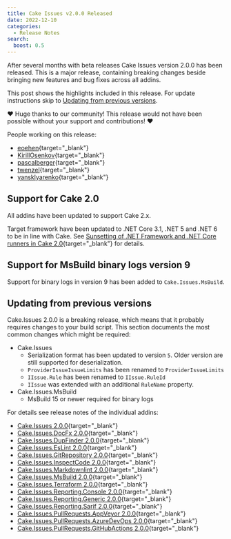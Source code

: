 ```yaml
---
title: Cake Issues v2.0.0 Released
date: 2022-12-10
categories:
  - Release Notes
search:
  boost: 0.5
---
```


After several months with beta releases Cake Issues version 2.0.0 has been released.
This is a major release, containing breaking changes beside bringing new features and bug fixes across all addins.

<!-- more -->

This post shows the highlights included in this release.
For update instructions skip to [Updating from previous versions](#updating-from-previous-versions).

❤ Huge thanks to our community! This release would not have been possible without your support and contributions! ❤

People working on this release:

* [eoehen](https://github.com/eoehen){target="_blank"}
* [KirillOsenkov](https://github.com/KirillOsenkov){target="_blank"}
* [pascalberger](https://github.com/pascalberger){target="_blank"}
* [twenzel](https://github.com/twenzel){target="_blank"}
* [yansklyarenko](https://github.com/yansklyarenko){target="_blank"}

## Support for Cake 2.0

All addins have been updated to support Cake 2.x.

Target framework have been updated to .NET Core 3.1, .NET 5 and .NET 6 to be in line with Cake.
See [Sunsetting of .NET Framework and .NET Core runners in Cake 2.0]{target="_blank"} for details.

## Support for MsBuild binary logs version 9

Support for binary logs in version 9 has been added to `Cake.Issues.MsBuild`.

## Updating from previous versions

Cake.Issues 2.0.0 is a breaking release, which means that it probably requires changes to your build script.
This section documents the most common changes which might be required:

* Cake.Issues
  * Serialization format has been updated to version `5`.
    Older version are still supported for deserialization.
  * `ProviderIssueIssueLimits` has been renamed to `ProviderIssueLimits`
  * `IIssue.Rule` has been renamed to `IIssue.RuleId`
  * `IIssue` was extended with an additional `RuleName` property.
* Cake.Issues.MsBuild
  * MsBuild 15 or newer required for binary logs

For details see release notes of the individual addins:

* [Cake.Issues 2.0.0](https://github.com/cake-contrib/Cake.Issues/releases/tag/2.0.0){target="_blank"}
* [Cake.Issues.DocFx 2.0.0](https://github.com/cake-contrib/Cake.Issues.DocFx/releases/tag/2.0.0){target="_blank"}
* [Cake.Issues.DupFinder 2.0.0](https://github.com/cake-contrib/Cake.Issues.DupFinder/releases/tag/2.0.0){target="_blank"}
* [Cake.Issues.EsLint 2.0.0](https://github.com/cake-contrib/Cake.Issues.EsLint/releases/tag/2.0.0){target="_blank"}
* [Cake.Issues.GitRepository 2.0.0](https://github.com/cake-contrib/Cake.Issues.GitRepository/releases/tag/2.0.0){target="_blank"}
* [Cake.Issues.InspectCode 2.0.0](https://github.com/cake-contrib/Cake.Issues.InspectCode/releases/tag/2.0.0){target="_blank"}
* [Cake.Issues.Markdownlint 2.0.0](https://github.com/cake-contrib/Cake.Issues.Markdownlint/releases/tag/2.0.0){target="_blank"}
* [Cake.Issues.MsBuild 2.0.0](https://github.com/cake-contrib/Cake.Issues.MsBuild/releases/tag/2.0.0){target="_blank"}
* [Cake.Issues.Terraform 2.0.0](https://github.com/cake-contrib/Cake.Issues.Terraform/releases/tag/2.0.0){target="_blank"}
* [Cake.Issues.Reporting.Console 2.0.0](https://github.com/cake-contrib/Cake.Issues.Reporting.Console/releases/tag/2.0.0){target="_blank"}
* [Cake.Issues.Reporting.Generic 2.0.0](https://github.com/cake-contrib/Cake.Issues.Reporting.Generic/releases/tag/2.0.0){target="_blank"}
* [Cake.Issues.Reporting.Sarif 2.0.0](https://github.com/cake-contrib/Cake.Issues.Reporting.Sarif/releases/tag/2.0.0){target="_blank"}
* [Cake.Issues.PullRequests.AppVeyor 2.0.0](https://github.com/cake-contrib/Cake.Issues.PullRequests.AppVeyor/releases/tag/2.0.0){target="_blank"}
* [Cake.Issues.PullRequests.AzureDevOps 2.0.0](https://github.com/cake-contrib/Cake.Issues.PullRequests.AzureDevOps/releases/tag/2.0.0){target="_blank"}
* [Cake.Issues.PullRequests.GitHubActions 2.0.0](https://github.com/cake-contrib/Cake.Issues.PullRequests.GitHubActions/releases/tag/2.0.0){target="_blank"}

[Sunsetting of .NET Framework and .NET Core runners in Cake 2.0]: https://cakebuild.net/blog/2021/10/sunsetting-runners
